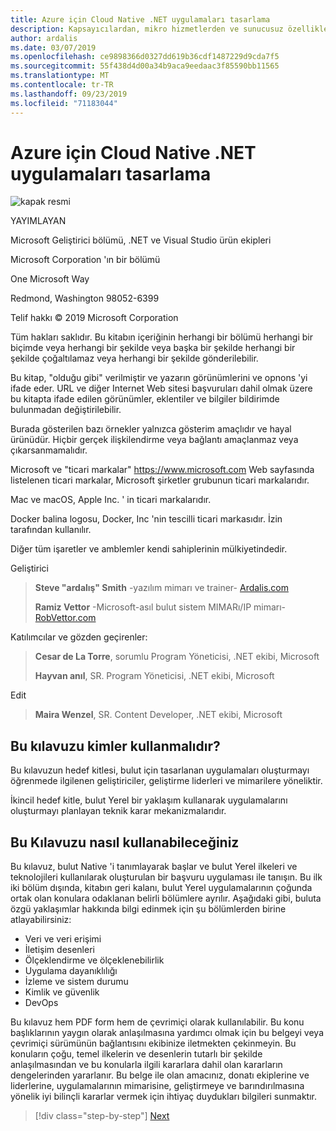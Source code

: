 ```yaml
---
title: Azure için Cloud Native .NET uygulamaları tasarlama
description: Kapsayıcılardan, mikro hizmetlerden ve sunucusuz özelliklerden yararlanarak bulutta yerel uygulamalar oluşturmaya yönelik bir kılavuz.
author: ardalis
ms.date: 03/07/2019
ms.openlocfilehash: ce9898366d0327dd619b36cdf1487229d9cda7f5
ms.sourcegitcommit: 55f438d4d00a34b9aca9eedaac3f85590bb11565
ms.translationtype: MT
ms.contentlocale: tr-TR
ms.lasthandoff: 09/23/2019
ms.locfileid: "71183044"
---
```

# <a name="architecting-cloud-native-net-applications-for-azure"></a>Azure için Cloud Native .NET uygulamaları tasarlama

![kapak resmi](./media/cover.png)

YAYIMLAYAN

Microsoft Geliştirici bölümü, .NET ve Visual Studio ürün ekipleri

Microsoft Corporation 'ın bir bölümü

One Microsoft Way

Redmond, Washington 98052-6399

Telif hakkı © 2019 Microsoft Corporation

Tüm hakları saklıdır. Bu kitabın içeriğinin herhangi bir bölümü herhangi bir biçimde veya herhangi bir şekilde veya başka bir şekilde herhangi bir şekilde çoğaltılamaz veya herhangi bir şekilde gönderilebilir.

Bu kitap, "olduğu gibi" verilmiştir ve yazarın görünümlerini ve opnons 'yi ifade eder. URL ve diğer Internet Web sitesi başvuruları dahil olmak üzere bu kitapta ifade edilen görünümler, eklentiler ve bilgiler bildirimde bulunmadan değiştirilebilir.

Burada gösterilen bazı örnekler yalnızca gösterim amaçlıdır ve hayal ürünüdür. Hiçbir gerçek ilişkilendirme veya bağlantı amaçlanmaz veya çıkarsanmamalıdır.

Microsoft ve "ticari markalar" https://www.microsoft.com Web sayfasında listelenen ticari markalar, Microsoft şirketler grubunun ticari markalarıdır.

Mac ve macOS, Apple Inc. ' in ticari markalarıdır.

Docker balina logosu, Docker, Inc 'nin tescilli ticari markasıdır. İzin tarafından kullanılır.

Diğer tüm işaretler ve amblemler kendi sahiplerinin mülkiyetindedir.

Geliştirici

> **Steve "ardalış" Smith** -yazılım mimarı ve trainer- [Ardalis.com](https://ardalis.com)
>
> **Ramiz Vettor** -Microsoft-asıl bulut sistem MIMARı/IP mimarı- [RobVettor.com](https://robvettor.com)

Katılımcılar ve gözden geçirenler:

> **Cesar de La Torre**, sorumlu Program Yöneticisi, .NET ekibi, Microsoft
>
> **Hayvan anıl**, SR. Program Yöneticisi, .NET ekibi, Microsoft

Edit

> **Maira Wenzel**, SR. Content Developer, .NET ekibi, Microsoft

## <a name="who-should-use-this-guide"></a>Bu kılavuzu kimler kullanmalıdır?

Bu kılavuzun hedef kitlesi, bulut için tasarlanan uygulamaları oluşturmayı öğrenmede ilgilenen geliştiriciler, geliştirme liderleri ve mimarilere yöneliktir.

İkincil hedef kitle, bulut Yerel bir yaklaşım kullanarak uygulamalarını oluşturmayı planlayan teknik karar mekanizmalarıdır.

## <a name="how-you-can-use-this-guide"></a>Bu Kılavuzu nasıl kullanabileceğiniz

Bu kılavuz, bulut Native 'i tanımlayarak başlar ve bulut Yerel ilkeleri ve teknolojileri kullanılarak oluşturulan bir başvuru uygulaması ile tanışın. Bu ilk iki bölüm dışında, kitabın geri kalanı, bulut Yerel uygulamalarının çoğunda ortak olan konulara odaklanan belirli bölümlere ayrılır. Aşağıdaki gibi, buluta özgü yaklaşımlar hakkında bilgi edinmek için şu bölümlerden birine atlayabilirsiniz:

- Veri ve veri erişimi
- İletişim desenleri
- Ölçeklendirme ve ölçeklenebilirlik
- Uygulama dayanıklılığı
- İzleme ve sistem durumu
- Kimlik ve güvenlik
- DevOps

Bu kılavuz hem PDF form hem de çevrimiçi olarak kullanılabilir. Bu konu başlıklarının yaygın olarak anlaşılmasına yardımcı olmak için bu belgeyi veya çevrimiçi sürümünün bağlantısını ekibinize iletmekten çekinmeyin. Bu konuların çoğu, temel ilkelerin ve desenlerin tutarlı bir şekilde anlaşılmasından ve bu konularla ilgili kararlara dahil olan kararların dengelerinden yararlanır. Bu belge ile olan amacınız, donatı ekiplerine ve liderlerine, uygulamalarının mimarisine, geliştirmeye ve barındırılmasına yönelik iyi bilinçli kararlar vermek için ihtiyaç duydukları bilgileri sunmaktır.

>[!div class="step-by-step"]
>[Next](introduction.md)
